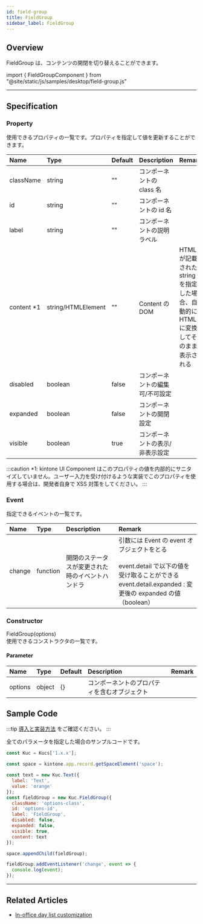 ```yaml
---
id: field-group
title: FieldGroup
sidebar_label: FieldGroup
---
```


## Overview
FieldGroup は、コンテンツの開閉を切り替えることができます。

import { FieldGroupComponent } from "@site/static/js/samples/desktop/field-group.js"

<FieldGroupComponent />

---

## Specification

### Property

使用できるプロパティの一覧です。プロパティを指定して値を更新することができます。

| Name | Type | Default | Description | Remark |
| :--- | :--- | :--- | :--- | :--- |
| className | string | "" | コンポーネントの class 名 | |
| id | string | "" | コンポーネントの id 名 | |
| label | string | "" | コンポーネントの説明ラベル | |
| content *1 | string/HTMLElement | "" | Content の DOM | HTML が記載された string を指定した場合、自動的に HTML に変換してそのまま表示される |
| disabled | boolean | false | コンポーネントの編集可/不可設定 | |
| expanded | boolean | false | コンポーネントの開閉設定 | |
| visible | boolean | true | コンポーネントの表示/非表示設定 | |

:::caution
*1: kintone UI Component はこのプロパティの値を内部的にサニタイズしていません。ユーザー入力を受け付けるような実装でこのプロパティを使用する場合は、開発者自身で XSS 対策をしてください。
:::

### Event

指定できるイベントの一覧です。

| Name | Type | Description | Remark |
| :--- | :--- | :--- | :--- |
| change | function | 開閉のステータスが変更された時のイベントハンドラ | 引数には Event の event オブジェクトをとる<br/><br/>event.detail で以下の値を受け取ることができる<br/>event.detail.expanded : 変更後の expanded の値（boolean） |

### Constructor

FieldGroup(options)<br/>
使用できるコンストラクタの一覧です。

#### Parameter

| Name | Type | Default | Description | Remark |
| :--- | :--- | :--- | :--- | :--- |
| options | object | \{\} | コンポーネントのプロパティを含むオブジェクト |  |

## Sample Code

:::tip
[導入と実装方法](../../getting-started/quick-start.md#導入と実装方法) をご確認ください。
:::

全てのパラメータを指定した場合のサンプルコードです。

```javascript
const Kuc = Kucs['1.x.x'];

const space = kintone.app.record.getSpaceElement('space');

const text = new Kuc.Text({
  label: 'Text',
  value: 'orange'
});
const fieldGroup = new Kuc.FieldGroup({
  className: 'options-class',
  id: 'options-id',
  label: 'FieldGroup',
  disabled: false,
  expanded: false,
  visible: true,
  content: text
});

space.appendChild(fieldGroup);

fieldGroup.addEventListener('change', event => {
  console.log(event);
});
```

---

## Related Articles

- [In-office day list customization](../../guides/in-office-day-list-customization.md)